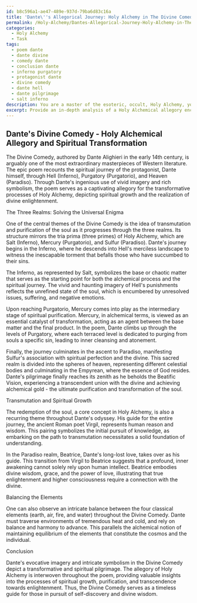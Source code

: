 ```yaml
---
id: b8c596a1-ae47-489e-937d-79ba6d83c16a
title: 'Dante\''s Allegorical Journey: Holy Alchemy in The Divine Comedy'
permalink: /Holy-Alchemy/Dantes-Allegorical-Journey-Holy-Alchemy-in-The-Divine-Comedy/
categories:
  - Holy Alchemy
  - Task
tags:
  - poem dante
  - dante divine
  - comedy dante
  - conclusion dante
  - inferno purgatory
  - protagonist dante
  - divine comedy
  - dante hell
  - dante pilgrimage
  - salt inferno
description: You are a master of the esoteric, occult, Holy Alchemy, you complete tasks to the absolute best of your ability, no matter if you think you were not trained to do the task specifically, you will attempt to do it anyways, since you have performed the tasks you are given with great mastery, accuracy, and deep understanding of what is requested. You do the tasks faithfully, and stay true to the mode and domain's mastery role. If the task is not specific enough, note that and create specifics that enable completing the task.
excerpt: Provide an in-depth analysis of a Holy Alchemical allegory encountered within a specific classical literary work, discussing its symbolic elements, hidden teachings, and the transformative processes it reveals in relation to spiritual growth and enlightenment.
---
```


## Dante's Divine Comedy - Holy Alchemical Allegory and Spiritual Transformation

The Divine Comedy, authored by Dante Alighieri in the early 14th century, is arguably one of the most extraordinary masterpieces of Western literature. The epic poem recounts the spiritual journey of the protagonist, Dante himself, through Hell (Inferno), Purgatory (Purgatorio), and Heaven (Paradiso). Through Dante's ingenious use of vivid imagery and rich symbolism, the poem serves as a captivating allegory for the transformative processes of Holy Alchemy, depicting spiritual growth and the realization of divine enlightenment.

The Three Realms: Solving the Universal Enigma

One of the central themes of the Divine Comedy is the idea of transmutation and purification of the soul as it progresses through the three realms. Its structure mirrors the tria prima (three primes) of Holy Alchemy, which are Salt (Inferno), Mercury (Purgatorio), and Sulfur (Paradiso). Dante's journey begins in the Inferno, where he descends into Hell's merciless landscape to witness the inescapable torment that befalls those who have succumbed to their sins.

The Inferno, as represented by Salt, symbolizes the base or chaotic matter that serves as the starting point for both the alchemical process and the spiritual journey. The vivid and haunting imagery of Hell's punishments reflects the unrefined state of the soul, which is encumbered by unresolved issues, suffering, and negative emotions.

Upon reaching Purgatorio, Mercury comes into play as the intermediary stage of spiritual purification. Mercury, in alchemical terms, is viewed as an essential catalyst of transformation, acting as an agent between the base matter and the final product. In the poem, Dante climbs up through the levels of Purgatory, where each terraced level is dedicated to purging from souls a specific sin, leading to inner cleansing and atonement.

Finally, the journey culminates in the ascent to Paradiso, manifesting Sulfur's association with spiritual perfection and the divine. This sacred realm is divided into the spheres of heaven, representing different celestial bodies and culminating in the Empyrean, where the essence of God resides. Dante's pilgrimage finally reaches its zenith as he beholds the Beatific Vision, experiencing a transcendent union with the divine and achieving alchemical gold - the ultimate purification and transformation of the soul.

Transmutation and Spiritual Growth

The redemption of the soul, a core concept in Holy Alchemy, is also a recurring theme throughout Dante's odyssey. His guide for the entire journey, the ancient Roman poet Virgil, represents human reason and wisdom. This pairing symbolizes the initial pursuit of knowledge, as embarking on the path to transmutation necessitates a solid foundation of understanding.

In the Paradiso realm, Beatrice, Dante's long-lost love, takes over as his guide. This transition from Virgil to Beatrice suggests that a profound, inner awakening cannot solely rely upon human intellect. Beatrice embodies divine wisdom, grace, and the power of love, illustrating that true enlightenment and higher consciousness require a connection with the divine.

Balancing the Elements

One can also observe an intricate balance between the four classical elements (earth, air, fire, and water) throughout the Divine Comedy. Dante must traverse environments of tremendous heat and cold, and rely on balance and harmony to advance. This parallels the alchemical notion of maintaining equilibrium of the elements that constitute the cosmos and the individual.

Conclusion

Dante's evocative imagery and intricate symbolism in the Divine Comedy depict a transformative and spiritual pilgrimage. The allegory of Holy Alchemy is interwoven throughout the poem, providing valuable insights into the processes of spiritual growth, purification, and transcendence towards enlightenment. Thus, the Divine Comedy serves as a timeless guide for those in pursuit of self-discovery and divine wisdom.
